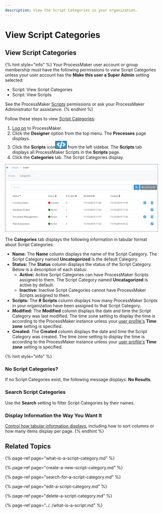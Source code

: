 ```yaml
---
description: View the Script Categories in your organization.
---
```


# View Script Categories

## View Script Categories

{% hint style="info" %}
Your ProcessMaker user account or group membership must have the following permissions to view Script Categories unless your user account has the **Make this user a Super Admin** setting selected:

* Script: View Script Categories
* Script: View Scripts

See the ProcessMaker [Scripts](../../../../processmaker-administration/permission-descriptions-for-users-and-groups.md#scripts) permissions or ask your ProcessMaker Administrator for assistance.
{% endhint %}

Follow these steps to view [Script Categories](what-is-a-script-category.md):

1. [Log on](../../../../using-processmaker/log-in.md#log-in) to ProcessMaker.
2. Click the **Designer** option from the top menu. The **Processes** page displays.
3. Click the **Scripts** icon![](../../../../.gitbook/assets/scripts-icon-processes.png) from the left sidebar. The **Scripts** tab displays all ProcessMaker Scripts in the **Scripts** page.
4. Click the **Categories** tab. The Script Categories display.

![&quot;Categories&quot; tab in the &quot;Scripts&quot; page](../../../../.gitbook/assets/scripts-category-page-processes.png)

The **Categories** tab displays the following information in tabular format about Script Categories:

* **Name:** The **Name** column displays the name of the Script Category. The Script Category named **Uncategorized** is the default Category.
* **Status:** The **Status** column displays the status of the Script Category. Below is a description of each status:
  * **Active:** Active Script Categories can have ProcessMaker Scripts assigned to them. The Script Category named **Uncatagorized** is active by default.
  * **Inactive:** Inactive Script Categories cannot have ProcessMaker Scripts assigned to them.
* **Scripts:** The **\# Scripts** column displays how many ProcessMaker Scripts in your organization have been assigned to that Script Category.
* **Modified:** The **Modified** column displays the date and time the Script Category was last modified. The time zone setting to display the time is according to the ProcessMaker instance unless your [user profile's](../../../../using-processmaker/profile-settings.md#change-your-processmaker-settings) **Time zone** setting is specified.
* **Created:** The **Created** column displays the date and time the Script Category was created. The time zone setting to display the time is according to the ProcessMaker instance unless your [user profile's](../../../../using-processmaker/profile-settings.md#change-your-processmaker-settings) **Time zone** setting is specified.

{% hint style="info" %}
### No Script Categories? <a id="no-processes"></a>

If no Script Categories exist, the following message displays: **No Results**.

### Search Script Categories

Use the **Search** setting to filter Script Categories by their names.

### Display Information the Way You Want It <a id="display-information-the-way-you-want-it"></a>

​[Control how tabular information displays](https://processmaker.gitbook.io/processmaker-4-community/-LPblkrcFWowWJ6HZdhC/~/drafts/-LWD5skTaOptuIWIWk76/primary/using-processmaker/control-how-requests-display-in-a-tab), including how to sort columns or how many items display per page.
{% endhint %}

## Related Topics

{% page-ref page="what-is-a-script-category.md" %}

{% page-ref page="create-a-new-script-category.md" %}

{% page-ref page="search-for-a-script-category.md" %}

{% page-ref page="edit-a-script-category.md" %}

{% page-ref page="delete-a-script-category.md" %}

{% page-ref page="../../what-is-a-script.md" %}

